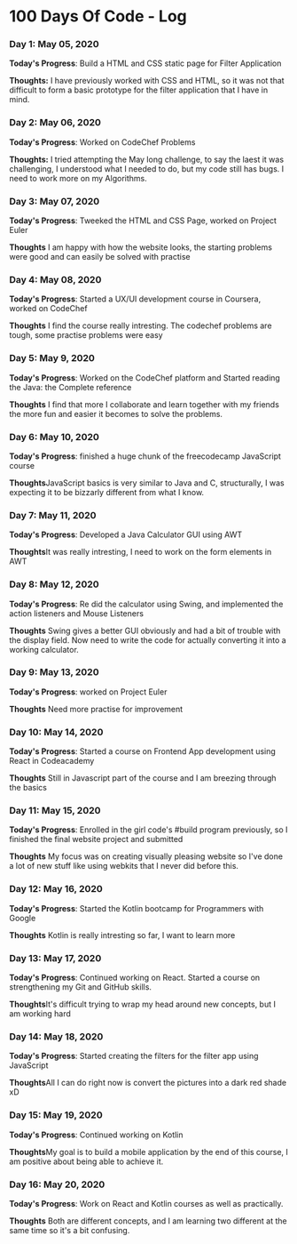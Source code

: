 # 100 Days Of Code - Log

### Day 1: May 05, 2020 

**Today's Progress**: Build a HTML and CSS static page for Filter Application

**Thoughts:** I have previously worked with CSS and HTML, so it was not that difficult to form a basic prototype for the filter application that I have in mind.

### Day 2: May 06, 2020 

**Today's Progress**: Worked on CodeChef Problems

**Thoughts:** I tried attempting the May long challenge, to say the laest it was challenging, I understood what I needed to do, but my code still has bugs. I need to work more on my Algorithms.

### Day 3: May 07, 2020

**Today's Progress**: Tweeked the HTML and CSS Page, worked on Project Euler

**Thoughts** I am happy with how the website looks, the starting problems were good and can easily be solved with practise 

### Day 4: May 08, 2020

**Today's Progress**: Started a UX/UI development course in Coursera, worked on CodeChef

**Thoughts** I find the course really intresting. The codechef problems are tough, some practise problems were easy

### Day 5: May 9, 2020

**Today's Progress**: Worked on the CodeChef platform and Started reading the Java: the Complete reference

**Thoughts** I find that more I collaborate and learn together with my friends the more fun and easier it becomes to solve the problems.

### Day 6: May 10, 2020

**Today's Progress**: finished a huge chunk of the freecodecamp JavaScript course

**Thoughts**JavaScript basics is very similar to Java and C, structurally, I was expecting it to be bizzarly different from what I know.

### Day 7: May 11, 2020

**Today's Progress**: Developed a Java Calculator GUI using AWT

**Thoughts**It was really intresting, I need to work on the form elements in AWT

### Day 8: May 12, 2020

**Today's Progress**: Re did the calculator using Swing, and implemented the action listeners and Mouse Listeners 

**Thoughts** Swing gives a better GUI obviously and had a bit of trouble with the display field. Now need to write the code for actually converting it into a working calculator.

### Day 9: May 13, 2020

**Today's Progress**: worked on Project Euler

**Thoughts** Need more practise for improvement

### Day 10: May 14, 2020

**Today's Progress**:  Started a course on Frontend App development using React in Codeacademy

**Thoughts** Still in Javascript part of the course and I am breezing through the basics

### Day 11: May 15, 2020

**Today's Progress**: Enrolled in the girl code's #build program previously, so I finished the final website project and submitted

**Thoughts** My focus was on creating visually pleasing website so I've done a lot of new stuff like using webkits that I never did before this.

### Day 12: May 16, 2020

**Today's Progress**: Started the Kotlin bootcamp for Programmers with Google

**Thoughts** Kotlin is really intresting so far, I want to learn more

### Day 13: May 17, 2020

**Today's Progress**: Continued working on React. Started a course on strengthening my Git and GitHub skills.

**Thoughts**It's difficult trying to wrap my head around new concepts, but I am working hard

### Day 14: May 18, 2020

**Today's Progress**: Started creating the filters for the filter app using JavaScript

**Thoughts**All I can do right now is convert the pictures into a dark red shade xD

### Day 15: May 19, 2020

**Today's Progress**: Continued working on Kotlin 

**Thoughts**My goal is to build a mobile application by the end of this course, I am positive about being able to achieve it.

### Day 16: May 20, 2020

**Today's Progress**: Work on React and Kotlin courses as well as practically.

**Thoughts** Both are different concepts, and I am learning two different at the same time so it's a bit confusing.